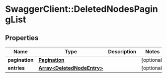 # SwaggerClient::DeletedNodesPagingList

## Properties
Name | Type | Description | Notes
------------ | ------------- | ------------- | -------------
**pagination** | [**Pagination**](Pagination.md) |  | [optional] 
**entries** | [**Array&lt;DeletedNodeEntry&gt;**](DeletedNodeEntry.md) |  | [optional] 


